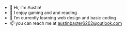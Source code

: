 - 👋 Hi, I’m Austin!
- 👀 I enjoy gaming and and reading
- 🌱 I’m currently learning web design and basic coding
- 📫 you can reach me at austinbaxter6202@outlook.com 
